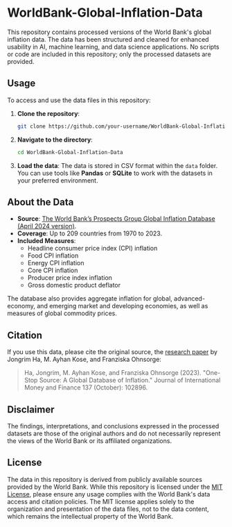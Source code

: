 # WorldBank-Global-Inflation-Data

This repository contains processed versions of the World Bank's global inflation data. The data has been structured and cleaned for enhanced usability in AI, machine learning, and data science applications. No scripts or code are included in this repository; only the processed datasets are provided.

## Usage

To access and use the data files in this repository:

1. **Clone the repository**:
   ```bash
   git clone https://github.com/your-username/WorldBank-Global-Inflation-Data.git
   ```
   
2. **Navigate to the directory**:
   ```bash
   cd WorldBank-Global-Inflation-Data
   ```

3. **Load the data**: The data is stored in CSV format within the `data` folder. You can use tools like **Pandas** or **SQLite** to work with the datasets in your preferred environment.


## About the Data

- **Source**: [The World Bank’s Prospects Group Global Inflation Database (April 2024 version)](https://www.worldbank.org/en/research/brief/inflation-database).
- **Coverage**: Up to 209 countries from 1970 to 2023.
- **Included Measures**:
  - Headline consumer price index (CPI) inflation
  - Food CPI inflation
  - Energy CPI inflation
  - Core CPI inflation
  - Producer price index inflation
  - Gross domestic product deflator

The database also provides aggregate inflation for global, advanced-economy, and emerging market and developing economies, as well as measures of global commodity prices.

## Citation

If you use this data, please cite the original source, the [research paper](https://www.sciencedirect.com/science/article/abs/pii/S0261560623000979) by Jongrim Ha, M. Ayhan Kose, and Franziska Ohnsorge:

> Ha, Jongrim, M. Ayhan Kose, and Franziska Ohnsorge (2023). "One-Stop Source: A Global Database of Inflation." Journal of International Money and Finance 137 (October): 102896.

## Disclaimer

The findings, interpretations, and conclusions expressed in the processed datasets are those of the original authors and do not necessarily represent the views of the World Bank or its affiliated organizations.

## License

The data in this repository is derived from publicly available sources provided by the World Bank. While this repository is licensed under the [MIT License](LICENSE), please ensure any usage complies with the World Bank's data access and citation policies. The MIT license applies solely to the organization and presentation of the data files, not to the data content, which remains the intellectual property of the World Bank.
